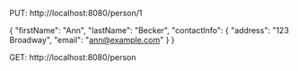 PUT: http://localhost:8080/person/1

{
  "firstName": "Ann",
  "lastName": "Becker",
  "contactInfo": {
    "address": "123 Broadway",
    "email": "ann@example.com"
  }
}

GET: http://localhost:8080/person
